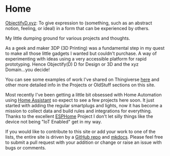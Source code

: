 # Home



[ObjectifyD.xyz](http://objectifyd.xyz): To give expression to (something, such as an abstract notion, feeling, or ideal) in a form that can be experienced by others.

My little dumping ground for various projects and thoughts.

As a geek and maker 3DP (3D Printing) was a fundamental step in my quest to make all those little gadgets I wanted but couldn't purchase. A way of experimenting with ideas using a very accessible platform for rapid prototyping. Hence Objectify(D) D for Design or 3D and the xyz Domain...you decide!

You can see some examples of work I've shared on Thingiverse [here](https://www.thingiverse.com/digimatic/designs) and other more detailed info in the Projects or OldStuff sections on this site.

Most recently I've been getting a little bit obsessed with Home Automation using [Home Assistant](https://www.home-assistant.io/) so expect to see a few projects here soon. It just started with adding the regular smartplugs and lights, now it has become a mission to collect data and build rules and integrations for everything. Thanks to the excellent [ESPHome](https://esphome.io/) Project I don't let silly things like the device not being "IoT Enabled" get in my way.

If you would like to contribute to this site or add your work to one of the lists, the entire site is driven by a [GitHub repo](https://github.com/WayneStallwood/objectifyd.xyz) and [mkdocs](https://www.mkdocs.org/). Please feel free to submit a pull request with your addition or change or raise an issue with bugs or comments.
